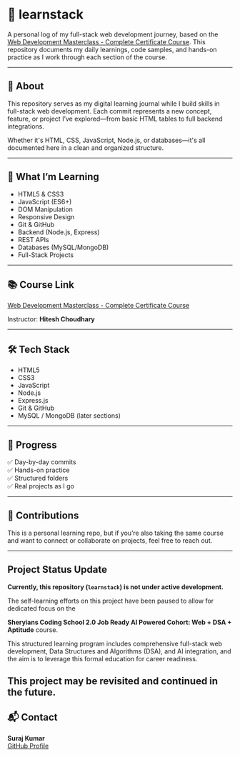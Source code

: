 # 📘 learnstack

A personal log of my full-stack web development journey, based on the [Web Development Masterclass - Complete Certificate Course](https://www.udemy.com/course/web-dev-master/). This repository documents my daily learnings, code samples, and hands-on practice as I work through each section of the course.

---

## 🚀 About

This repository serves as my digital learning journal while I build skills in full-stack web development. Each commit represents a new concept, feature, or project I’ve explored—from basic HTML tables to full backend integrations.

Whether it's HTML, CSS, JavaScript, Node.js, or databases—it's all documented here in a clean and organized structure.

---

## 🧠 What I’m Learning

- HTML5 & CSS3
- JavaScript (ES6+)
- DOM Manipulation
- Responsive Design
- Git & GitHub
- Backend (Node.js, Express)
- REST APIs
- Databases (MySQL/MongoDB)
- Full-Stack Projects

---

## 📚 Course Link

[Web Development Masterclass - Complete Certificate Course](https://www.udemy.com/course/web-dev-master/)

Instructor: **Hitesh Choudhary**

---

## 🛠️ Tech Stack

- HTML5
- CSS3
- JavaScript
- Node.js
- Express.js
- Git & GitHub
- MySQL / MongoDB (later sections)

---

## 📅 Progress

✅ Day-by-day commits  
✅ Hands-on practice  
✅ Structured folders  
✅ Real projects as I go

---

## 🤝 Contributions

This is a personal learning repo, but if you’re also taking the same course and want to connect or collaborate on projects, feel free to reach out.

---

## Project Status Update

**Currently, this repository (`learnstack`) is not under active development.**

The self-learning efforts on this project have been paused to allow for dedicated focus on the 

**Sheryians Coding School 2.0 Job Ready AI Powered Cohort: Web + DSA + Aptitude** course.

This structured learning program includes comprehensive full-stack web development, Data Structures and Algorithms (DSA), and AI integration, and the aim is to leverage this formal education for career readiness.

This project may be revisited and continued in the future.
---

## 📬 Contact

**Suraj Kumar**  
[GitHub Profile](https://github.com/ImSurajx) 